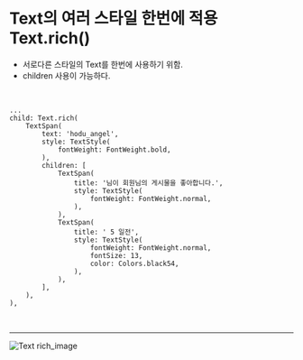 # Text의 여러 스타일 한번에 적용 Text.rich()
- 서로다른 스타일의 Text를 한번에 사용하기 위함.
- children 사용이 가능하다.

<br>

```
...
child: Text.rich(
    TextSpan(
        text: 'hodu_angel',
        style: TextStyle(
            fontWeight: FontWeight.bold,
        ),
        children: [
            TextSpan(
                title: '님이 회원님의 게시물을 좋아합니다.',
                style: TextStyle(
                    fontWeight: FontWeight.normal,
                ),
            ),
            TextSpan(
                title: ' 5 일전',
                style: TextStyle(
                    fontWeight: FontWeight.normal,
                    fontSize: 13,
                    color: Colors.black54,
                ),
            ),
        ],
    ),
),
```

<br>

---
![Text rich_image](https://user-images.githubusercontent.com/90611410/157206168-8da304b4-5c36-4dae-bc22-19319b441e38.PNG)